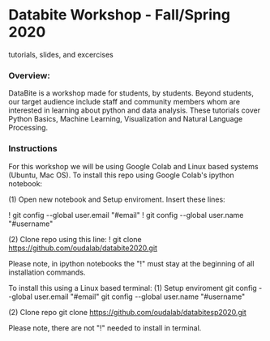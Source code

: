 # Databite Workshop - Fall/Spring 2020
tutorials, slides, and excercises

### Overview:
DataBite is a workshop made for students, by students. Beyond students, our target audience include staff and community members whom are interested in learning about python and data analysis. These tutorials cover Python Basics, Machine Learning, Visualization and Natural Language Processing.

### Instructions
For this workshop we will be using Google Colab and Linux based systems (Ubuntu, Mac OS). To install this repo using Google Colab's ipython notebook:

(1) Open new notebook and Setup enviroment. Insert these lines:

! git config --global user.email "#email" 
! git config --global user.name "#username"

(2) Clone repo using this line:
! git clone https://github.com/oudalab/databite2020.git

Please note, in ipython notebooks the "!" must stay at the beginning of all installation commands.

To install this using a Linux based terminal:
(1) Setup enviroment
git config --global user.email "#email"
git config --global user.name "#username"

(2) Clone repo
git clone https://github.com/oudalab/databitesp2020.git

Please note, there are not "!" needed to install in terminal.
